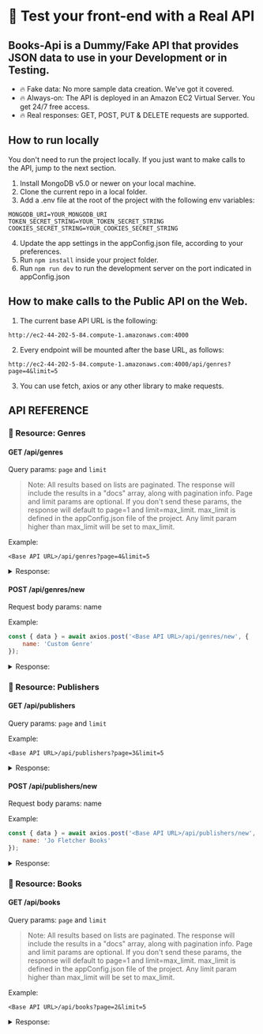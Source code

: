 # 🚀 Test your front-end with a Real API
## Books-Api is a Dummy/Fake API that provides JSON data to use in your Development or in Testing.

* 🔥 Fake data: No more sample data creation. We've got it covered.
* 🔥 Always-on: The API is deployed in an Amazon EC2 Virtual Server. You get 24/7 free access.
* 🔥 Real responses: GET, POST, PUT & DELETE requests are supported.

## How to run locally

You don't need to run the project locally. If you just want to make calls to the API, jump to the next section.

1. Install MongoDB v5.0 or newer on your local machine.
1. Clone the current repo in a local folder.
1. Add a .env file at the root of the project with the following env variables:
```
MONGODB_URI=YOUR_MONGODB_URI
TOKEN_SECRET_STRING=YOUR_TOKEN_SECRET_STRING
COOKIES_SECRET_STRING=YOUR_COOKIES_SECRET_STRING
```
4. Update the app settings in the appConfig.json file, according to your preferences.
5. Run `npm install` inside your project folder.
6. Run `npm run dev` to run the development server on the port indicated in appConfig.json

## How to make calls to the Public API on the Web.

1. The current base API URL is the following:
```
http://ec2-44-202-5-84.compute-1.amazonaws.com:4000
```
2. Every endpoint will be mounted after the base URL, as follows:
```
http://ec2-44-202-5-84.compute-1.amazonaws.com:4000/api/genres?page=4&limit=5
```
3. You can use fetch, axios or any other library to make requests.

## API REFERENCE

### 🥇 Resource: Genres

#### GET /api/genres

Query params: `page` and `limit`

> Note: All results based on lists are paginated. The response will include the results in a "docs" array, along with pagination info. Page and limit params are optional. If you don't send these params, the response will default to page=1 and limit=max_limit. max_limit is defined in the appConfig.json file of the project. Any limit param higher than max_limit will be set to max_limit.  

Example:
```
<Base API URL>/api/genres?page=4&limit=5
```

<details>
  <summary>Response:</summary>

```jsonc
{
    "error": null,
    "ok": true,
    "status": 200,
    "message": "Success",
    "data": {
        "genres": {
            "docs": [
                {
                    "_id": "651876f3c4893be07f069ea7",
                    "name": "Travel",
                    "createdAt": "2023-09-30T19:28:51.596Z",
                    "updatedAt": "2023-09-30T19:28:51.596Z",
                    "__v": 0,
                    "id": "651876f3c4893be07f069ea7"
                },
                {
                    "_id": "651876f8c4893be07f069eab",
                    "name": "Humor",
                    "createdAt": "2023-09-30T19:28:56.366Z",
                    "updatedAt": "2023-09-30T19:28:56.366Z",
                    "__v": 0,
                    "id": "651876f8c4893be07f069eab"
                },
                {
                    "_id": "651878d86e745ce093109bbf",
                    "name": "Personal Development",
                    "createdAt": "2023-09-30T19:36:56.931Z",
                    "updatedAt": "2023-09-30T19:36:56.931Z",
                    "__v": 0,
                    "id": "651878d86e745ce093109bbf"
                }
            ],
            "totalDocs": 18,
            "limit": 5,
            "totalPages": 4,
            "page": 4,
            "pagingCounter": 16,
            "hasPrevPage": true,
            "hasNextPage": false,
            "prevPage": 3,
            "nextPage": null
        }
    }
}
```

</details>

#### POST /api/genres/new

Request body params: name

Example:
```javascript
const { data } = await axios.post('<Base API URL>/api/genres/new', {
	name: 'Custom Genre'
});
```
<details>
  <summary>Response:</summary>

```jsonc
{
    "error": null,
    "ok": true,
    "status": 200,
    "message": "Success",
    "data": {
        "genre": {
            "name": "Custom Genre",
            "_id": "651b09786b9439626581e78e",
            "createdAt": "2023-10-02T18:18:33.004Z",
            "updatedAt": "2023-10-02T18:18:33.004Z",
            "__v": 0,
            "id": "651b09786b9439626581e78e"
        }
    }
}
```

</details>

### 🥇 Resource: Publishers

#### GET /api/publishers

Query params: `page` and `limit`

Example:
```
<Base API URL>/api/publishers?page=3&limit=5
```
<details>
  <summary>Response:</summary>

```jsonc
{
    "error": null,
    "ok": true,
    "status": 200,
    "message": "Success",
    "data": {
        "publishers": {
            "docs": [
                {
                    "_id": "651873284e3c7c3a726b2ae3",
                    "name": "Drawn and Quarterly",
                    "createdAt": "2023-09-30T19:12:41.156Z",
                    "updatedAt": "2023-09-30T19:12:41.156Z",
                    "__v": 0,
                    "id": "651873284e3c7c3a726b2ae3"
                },
                {
                    "_id": "651873324e3c7c3a726b2ae7",
                    "name": "Akashic Books",
                    "createdAt": "2023-09-30T19:12:50.872Z",
                    "updatedAt": "2023-09-30T19:12:50.872Z",
                    "__v": 0,
                    "id": "651873324e3c7c3a726b2ae7"
                },
                {
                    "_id": "651873424e3c7c3a726b2aeb",
                    "name": "Copper Canyon Press",
                    "createdAt": "2023-09-30T19:13:06.700Z",
                    "updatedAt": "2023-09-30T19:13:06.700Z",
                    "__v": 0,
                    "id": "651873424e3c7c3a726b2aeb"
                },
                {
                    "_id": "6518734d4e3c7c3a726b2aef",
                    "name": "Unnamed Press",
                    "createdAt": "2023-09-30T19:13:17.518Z",
                    "updatedAt": "2023-09-30T19:13:17.518Z",
                    "__v": 0,
                    "id": "6518734d4e3c7c3a726b2aef"
                },
                {
                    "_id": "651873574e3c7c3a726b2af3",
                    "name": "CSIRO Publishing",
                    "createdAt": "2023-09-30T19:13:27.943Z",
                    "updatedAt": "2023-09-30T19:13:27.943Z",
                    "__v": 0,
                    "id": "651873574e3c7c3a726b2af3"
                }
            ],
            "totalDocs": 20,
            "limit": 5,
            "totalPages": 4,
            "page": 3,
            "pagingCounter": 11,
            "hasPrevPage": true,
            "hasNextPage": true,
            "prevPage": 2,
            "nextPage": 4
        }
    }
}
```

</details>

#### POST /api/publishers/new

Request body params: name

Example:
```javascript
const { data } = await axios.post('<Base API URL>/api/publishers/new', {
	name: 'Jo Fletcher Books'
});
```
<details>
  <summary>Response:</summary>

```jsonc
{
    "error": null,
    "ok": true,
    "status": 200,
    "message": "Success",
    "data": {
        "publisher": {
            "name": "Jo Fletcher Books",
            "_id": "651debea403ab79e54994662",
            "createdAt": "2023-10-04T22:49:14.644Z",
            "updatedAt": "2023-10-04T22:49:14.644Z",
            "__v": 0,
            "id": "651debea403ab79e54994662"
        }
    }
}
```

</details>

### 🥇 Resource: Books

#### GET /api/books

Query params: `page` and `limit`

> Note: All results based on lists are paginated. The response will include the results in a "docs" array, along with pagination info. Page and limit params are optional. If you don't send these params, the response will default to page=1 and limit=max_limit. max_limit is defined in the appConfig.json file of the project. Any limit param higher than max_limit will be set to max_limit.  

Example:
```
<Base API URL>/api/books?page=2&limit=5
```

<details>
  <summary>Response:</summary>

```jsonc
{
    "error": null,
    "ok": true,
    "status": 200,
    "message": "Success",
    "data": {
        "books": {
            "docs": [
                {
                    "publishInfo": {
                        "date": "2022-10-25T00:00:00.000Z",
                        "publisher": {
                            "_id": "651872794e3c7c3a726b2ab6",
                            "name": "Text Publishing",
                            "createdAt": "2023-09-30T19:09:45.959Z",
                            "updatedAt": "2023-09-30T19:09:45.959Z",
                            "__v": 0,
                            "id": "651872794e3c7c3a726b2ab6"
                        },
                        "edition": 1
                    },
                    "_id": "65188992842790d77dc1db7d",
                    "isbn": "978-0593545768",
                    "title": "Sign Here",
                    "chapters": 18,
                    "pages": 416,
                    "genre": {
                        "_id": "651876f8c4893be07f069eab",
                        "name": "Humor",
                        "createdAt": "2023-09-30T19:28:56.366Z",
                        "updatedAt": "2023-09-30T19:28:56.366Z",
                        "__v": 0,
                        "id": "651876f8c4893be07f069eab"
                    },
                    "price": {
                        "$numberDecimal": "22.5"
                    },
                    "isRemovable": false,
                    "createdAt": "2023-09-30T20:48:18.968Z",
                    "updatedAt": "2023-09-30T20:48:18.968Z",
                    "__v": 0,
                    "id": "65188992842790d77dc1db7d"
                }
            ],
            "totalDocs": 6,
            "limit": 5,
            "totalPages": 2,
            "page": 2,
            "pagingCounter": 6,
            "hasPrevPage": true,
            "hasNextPage": false,
            "prevPage": 1,
            "nextPage": null
        }
    }
}
```

</details>